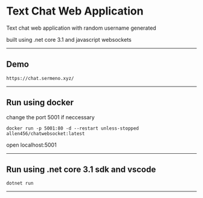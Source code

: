 # Text Chat Web Application

Text chat web application with random username generated

built using .net core 3.1 and javascript websockets

-----------------

## Demo
```
https://chat.sermeno.xyz/
```

-----------------

## Run using docker
change the port 5001 if neccessary
```
docker run -p 5001:80 -d --restart unless-stopped allen456/chatwebsocket:latest
```
open localhost:5001

-----------------

## Run using .net core 3.1 sdk and vscode

```
dotnet run
```

-----------------

